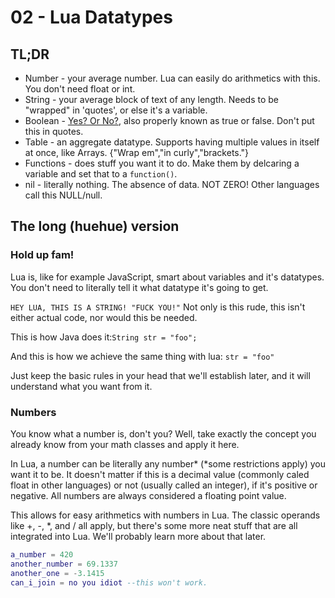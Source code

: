 # 02 - Lua Datatypes
## TL;DR
- Number - your average number. Lua can easily do arithmetics with this. You don't need float or int.
- String - your average block of text of any length. Needs to be "wrapped" in 'quotes', or else it's a variable.
- Boolean - [Yes? Or No?](https://www.youtube.com/watch?v=yHhimTlvWTI), also properly known as true or false. Don't put this in quotes.
- Table - an aggregate datatype. Supports having multiple values in itself at once, like Arrays. {"Wrap em","in curly","brackets."} 
- Functions - does stuff you want it to do. Make them by delcaring a variable and set that to a `function()`.
- nil - literally nothing. The absence of data. NOT ZERO! Other languages call this NULL/null. 

## The long (huehue) version
### Hold up fam!
Lua is, like for example JavaScript, smart about variables and it's datatypes. You don't need to literally tell it what datatype it's going to get. 

`HEY LUA, THIS IS A STRING! "FUCK YOU!"` Not only is this rude, this isn't either actual code, nor would this be needed.

This is how Java does it:`String str = "foo";`

And this is how we achieve the same thing with lua: `str = "foo"`

Just keep the basic rules in your head that we'll establish later, and it will understand what you want from it.

### Numbers
You know what a number is, don't you? Well, take exactly the concept you already know from your math classes and apply it here.

In Lua, a number can be literally any number\* (\*some restrictions apply) you want it to be. It doesn't matter if this is a decimal value (commonly caled float in other languages) or not (usually called an integer), if it's positive or negative. All numbers are always considered a floating point value.

This allows for easy arithmetics with numbers in Lua. The classic operands like +, -, *, and / all apply, but there's some more neat stuff that are all integrated into Lua. We'll probably learn more about that later.

```lua
a_number = 420
another_number = 69.1337
another_one = -3.1415
can_i_join = no you idiot --this won't work.
```


